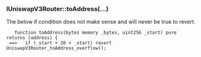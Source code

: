 ### IUniswapV3Router::toAddress(...)
The below if condition does not make sense and will never be true to revert.
```solidity
   function toAddress(bytes memory _bytes, uint256 _start) pure returns (address) {
 ==>   if (_start + 20 < _start) revert UniswapV3Router_toAddress_overflow();
```